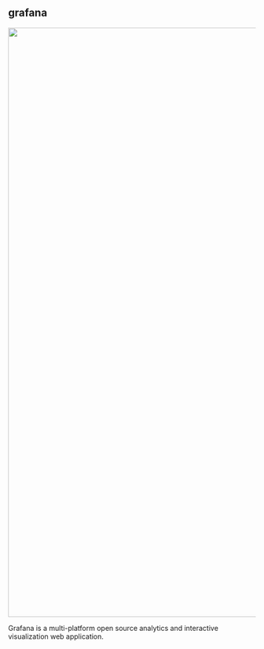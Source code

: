 ## grafana

<p align="center">
  <img src="https://docs.gitlab.com/ee/ci/pipelines/img/ci_efficiency_pipeline_health_grafana_dashboard.png" width="1200" />
</p>

Grafana is a multi-platform open source analytics and interactive visualization web application. 
